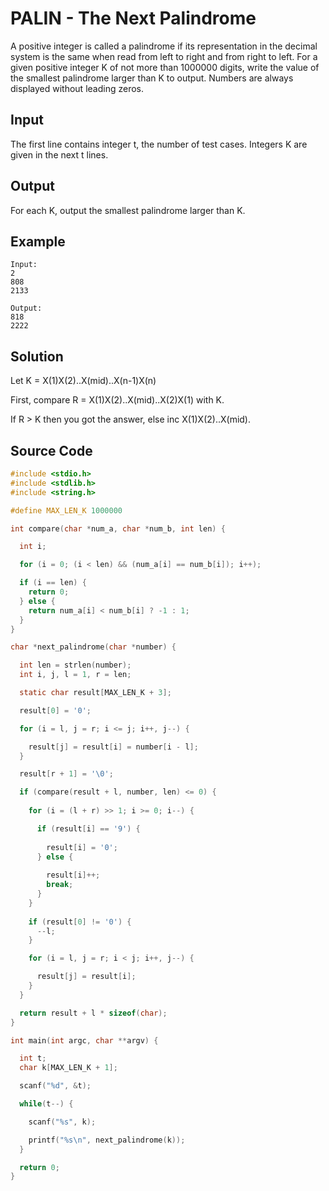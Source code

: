 # PALIN - The Next Palindrome

A positive integer is called a palindrome if its representation in the decimal system is the same when read from left to right and from right to left. For a given positive integer K of not more than 1000000 digits, write the value of the smallest palindrome larger than K to output. Numbers are always displayed without leading zeros.

## Input

The first line contains integer t, the number of test cases. Integers K are given in the next t lines.

## Output

For each K, output the smallest palindrome larger than K.

## Example

```plaintext
Input:
2
808
2133

Output:
818
2222
```

## Solution

Let K = X(1)X(2)..X(mid)..X(n-1)X(n)

First, compare R = X(1)X(2)..X(mid)..X(2)X(1) with K.

If R > K then you got the answer, else inc X(1)X(2)..X(mid).

## Source Code

```c
#include <stdio.h>
#include <stdlib.h>
#include <string.h>

#define MAX_LEN_K 1000000

int compare(char *num_a, char *num_b, int len) {

  int i;

  for (i = 0; (i < len) && (num_a[i] == num_b[i]); i++);

  if (i == len) {
    return 0;
  } else {
    return num_a[i] < num_b[i] ? -1 : 1;
  }
}

char *next_palindrome(char *number) {

  int len = strlen(number);
  int i, j, l = 1, r = len;

  static char result[MAX_LEN_K + 3];

  result[0] = '0';

  for (i = l, j = r; i <= j; i++, j--) {

    result[j] = result[i] = number[i - l];
  }

  result[r + 1] = '\0';

  if (compare(result + l, number, len) <= 0) {
  
    for (i = (l + r) >> 1; i >= 0; i--) {

      if (result[i] == '9') {
        
        result[i] = '0';
      } else {
        
        result[i]++;
        break;
      }
    }
    
    if (result[0] != '0') {
      --l;
    }

    for (i = l, j = r; i < j; i++, j--) {

      result[j] = result[i];
    }
  }

  return result + l * sizeof(char);
}

int main(int argc, char **argv) {

  int t;
  char k[MAX_LEN_K + 1];

  scanf("%d", &t);

  while(t--) {

    scanf("%s", k);

    printf("%s\n", next_palindrome(k));
  }

  return 0;
}
```
